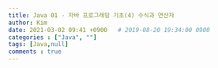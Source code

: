 ```yaml
---
title: Java 01 - 자바 프로그래밍 기초(4) 수식과 연산자
author: Kim
date: 2021-03-02 09:41 +0900   # 2019-08-20 19:34:00 0900
categories : ["Java", ""]
tags: [Java,null]
comments : true
---
```

